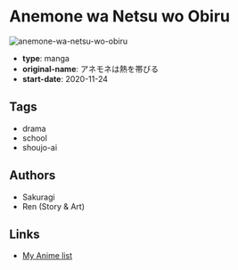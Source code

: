 # Anemone wa Netsu wo Obiru

![anemone-wa-netsu-wo-obiru](https://cdn.myanimelist.net/images/manga/3/246368.jpg)

-   **type**: manga
-   **original-name**: アネモネは熱を帯びる
-   **start-date**: 2020-11-24

## Tags

-   drama
-   school
-   shoujo-ai

## Authors

-   Sakuragi
-   Ren (Story & Art)

## Links

-   [My Anime list](https://myanimelist.net/manga/132975/Anemone_wa_Netsu_wo_Obiru)
